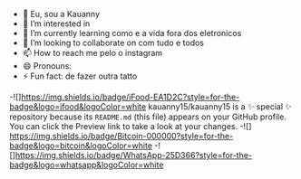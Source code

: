 - 👋 Eu, sou a Kauanny
- 👀 I’m interested in 
- 🌱 I’m currently learning como e a vida fora dos  eletronicos
- 💞️ I’m looking to collaborate on com tudo e todos
- 📫 How to reach me pelo o instagram
- 😄 Pronouns: 
- ⚡ Fun fact: de fazer outra tatto

-![]https://img.shields.io/badge/iFood-EA1D2C?style=for-the-badge&logo=ifood&logoColor=white
kauanny15/kauanny15 is a ✨ special ✨ repository because its `README.md` (this file) appears on your GitHub profile.
You can click the Preview link to take a look at your changes.
-![]	https://img.shields.io/badge/Bitcoin-000000?style=for-the-badge&logo=bitcoin&logoColor=white
-![]https://img.shields.io/badge/WhatsApp-25D366?style=for-the-badge&logo=whatsapp&logoColor=white
